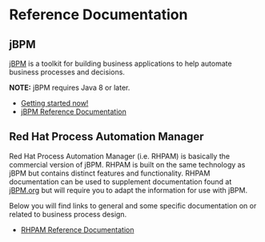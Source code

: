 # Reference Documentation

jBPM
----------------------------------
[jBPM](https://www.jbpm.org/) is a toolkit for building business applications to help automate business processes and decisions.

__NOTE:__ jBPM requires Java 8 or later.

* [Getting started now!](https://www.jbpm.org/learn/gettingStarted.html)
* [jBPM Reference Documentation](https://docs.jboss.org/jbpm/release/latest/jbpm-docs/html_single/)

Red Hat Process Automation Manager
----------------------------------
Red Hat Process Automation Manager (i.e. RHPAM) is basically the commercial version of jBPM. RHPAM is built on the same technology as jBPM but contains distinct features and functionality. RHPAM documentation can be used to supplement documentation found at [jBPM.org](https://www.jbpm.org/) but will require you to adapt the information for use with jBPM. 

Below you will find links to general and some specific documentation on or related to business process design.

* [RHPAM Reference Documentation](https://access.redhat.com/documentation/en-us/red_hat_process_automation_manager/7.7/)